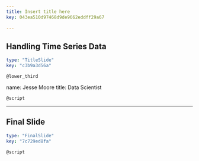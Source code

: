 ```yaml
---
title: Insert title here
key: 043ea510d97468d9de9662eddff29a67

---
```

## Handling Time Series Data

```yaml
type: "TitleSlide"
key: "c3b9a3d56a"
```

`@lower_third`

name: Jesse Moore
title: Data Scientist


`@script`



---
## Final Slide

```yaml
type: "FinalSlide"
key: "7c729ed8fa"
```

`@script`



